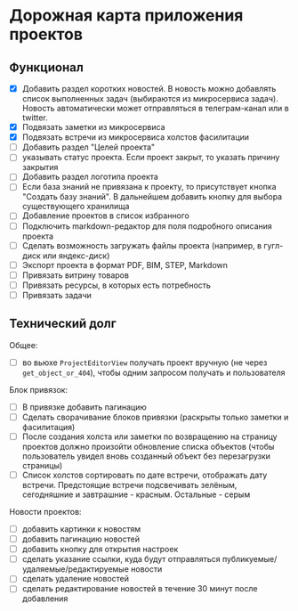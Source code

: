 # Дорожная карта приложения проектов

## Функционал

- [x] Добавить раздел коротких новостей.
  В новость можно добавлять список выполненных задач (выбираются из микросервиса задач).
  Новость автоматически может отправляться в телеграм-канал или в twitter.
- [x] Подвязать заметки из микросервиса
- [x] Подвязать встречи из микросервиса холстов фасилитации
- [ ] Добавить раздел "Целей проекта"
- [ ] указывать статус проекта. Если проект закрыт, то указать причину закрытия
- [ ] Добавить раздел логотипа проекта
- [ ] Если база знаний не привязана к проекту, то присутствует кнопка "Создать базу знаний". В дальнейшем добавить кнопку для выбора существующего хранилища
- [ ] Добавление проектов в список избранного
- [ ] Подключить markdown-редактор для поля подробного описания проекта
- [ ] Сделать возможность загружать файлы проекта (например, в гугл-диск или яндекс-диск)
- [ ] Экспорт проекта в формат PDF, BIM, STEP, Markdown
- [ ] Привязать витрину товаров
- [ ] Привязать ресурсы, в которых есть потребность
- [ ] Привязать задачи

## Технический долг

Общее:
- [ ] во вьюхе `ProjectEditorView` получать проект вручную (не через `get_object_or_404`), чтобы одним запросом получать и пользователя

Блок привязок:
- [ ] В привязке добавить пагинацию
- [ ] Сделать сворачивание блоков привязки (раскрыты только заметки и фасилитация)
- [ ] После создания холста или заметки по возвращению на страницу проектов должно произойти обновление списка объектов
  (чтобы пользователь увидел вновь созданный объект без перезагрузки страницы)
- [ ] Список холстов сортировать по дате встречи, отображать дату встречи.
  Предстоящие встречи подсвечивать зелёным, сегодняшние и завтрашние - красным. Остальные - серым

Новости проектов:
- [ ] добавить картинки к новостям
- [ ] добавить пагинацию новостей
- [ ] добавить кнопку для открытия настроек
- [ ] сделать указание ссылки, куда будут отправляться публикуемые/удаляемые/редактируемые новости
- [ ] сделать удаление новостей
- [ ] сделать редактирование новостей в течение 30 минут после добавления

